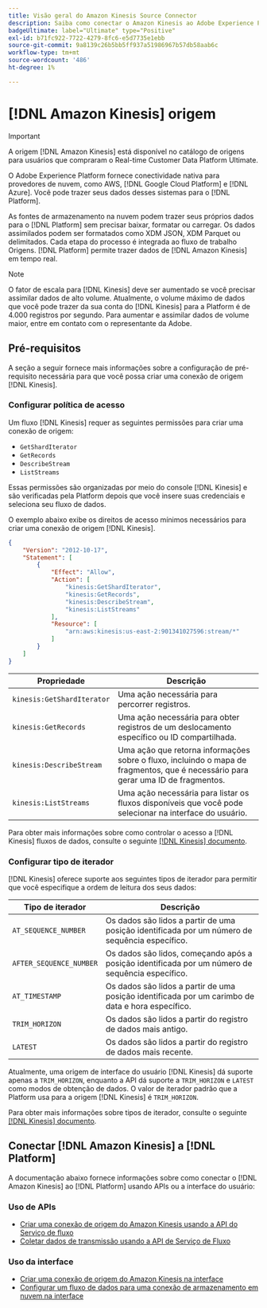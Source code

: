 ```yaml
---
title: Visão geral do Amazon Kinesis Source Connector
description: Saiba como conectar o Amazon Kinesis ao Adobe Experience Platform usando APIs ou a interface do usuário.
badgeUltimate: label="Ultimate" type="Positive"
exl-id: b71fc922-7722-4279-8fc6-e5d7735e1ebb
source-git-commit: 9a8139c26b5bb5ff937a51986967b57db58aab6c
workflow-type: tm+mt
source-wordcount: '486'
ht-degree: 1%

---
```


# [!DNL Amazon Kinesis] origem

>[!IMPORTANT]
>
>A origem [!DNL Amazon Kinesis] está disponível no catálogo de origens para usuários que compraram o Real-time Customer Data Platform Ultimate.

O Adobe Experience Platform fornece conectividade nativa para provedores de nuvem, como AWS, [!DNL Google Cloud Platform] e [!DNL Azure]. Você pode trazer seus dados desses sistemas para o [!DNL Platform].

As fontes de armazenamento na nuvem podem trazer seus próprios dados para o [!DNL Platform] sem precisar baixar, formatar ou carregar. Os dados assimilados podem ser formatados como XDM JSON, XDM Parquet ou delimitados. Cada etapa do processo é integrada ao fluxo de trabalho Origens. [!DNL Platform] permite trazer dados de [!DNL Amazon Kinesis] em tempo real.

>[!NOTE]
>
>O fator de escala para [!DNL Kinesis] deve ser aumentado se você precisar assimilar dados de alto volume. Atualmente, o volume máximo de dados que você pode trazer da sua conta do [!DNL Kinesis] para a Platform é de 4.000 registros por segundo. Para aumentar e assimilar dados de volume maior, entre em contato com o representante da Adobe.

## Pré-requisitos

A seção a seguir fornece mais informações sobre a configuração de pré-requisito necessária para que você possa criar uma conexão de origem [!DNL Kinesis].

### Configurar política de acesso

Um fluxo [!DNL Kinesis] requer as seguintes permissões para criar uma conexão de origem:

- `GetShardIterator`
- `GetRecords`
- `DescribeStream`
- `ListStreams`

Essas permissões são organizadas por meio do console [!DNL Kinesis] e são verificadas pela Platform depois que você insere suas credenciais e seleciona seu fluxo de dados.

O exemplo abaixo exibe os direitos de acesso mínimos necessários para criar uma conexão de origem [!DNL Kinesis].

```json
{
    "Version": "2012-10-17",
    "Statement": [
        {
            "Effect": "Allow",
            "Action": [
                "kinesis:GetShardIterator",
                "kinesis:GetRecords",
                "kinesis:DescribeStream",
                "kinesis:ListStreams"
            ],
            "Resource": [
                "arn:aws:kinesis:us-east-2:901341027596:stream/*"
            ]
        }
    ]
}
```

| Propriedade | Descrição |
| -------- | ----------- |
| `kinesis:GetShardIterator` | Uma ação necessária para percorrer registros. |
| `kinesis:GetRecords` | Uma ação necessária para obter registros de um deslocamento específico ou ID compartilhada. |
| `kinesis:DescribeStream` | Uma ação que retorna informações sobre o fluxo, incluindo o mapa de fragmentos, que é necessário para gerar uma ID de fragmentos. |
| `kinesis:ListStreams` | Uma ação necessária para listar os fluxos disponíveis que você pode selecionar na interface do usuário. |

Para obter mais informações sobre como controlar o acesso a [!DNL Kinesis] fluxos de dados, consulte o seguinte [[!DNL Kinesis] documento](https://docs.aws.amazon.com/streams/latest/dev/controlling-access.html).

### Configurar tipo de iterador

[!DNL Kinesis] oferece suporte aos seguintes tipos de iterador para permitir que você especifique a ordem de leitura dos seus dados:

| Tipo de iterador | Descrição |
| ------------- | ----------- |
| `AT_SEQUENCE_NUMBER` | Os dados são lidos a partir de uma posição identificada por um número de sequência específico. |
| `AFTER_SEQUENCE_NUMBER` | Os dados são lidos, começando após a posição identificada por um número de sequência específico. |
| `AT_TIMESTAMP` | Os dados são lidos a partir de uma posição identificada por um carimbo de data e hora específico. |
| `TRIM_HORIZON` | Os dados são lidos a partir do registro de dados mais antigo. |
| `LATEST` | Os dados são lidos a partir do registro de dados mais recente. |

Atualmente, uma origem de interface do usuário [!DNL Kinesis] dá suporte apenas a `TRIM_HORIZON`, enquanto a API dá suporte a `TRIM_HORIZON` e `LATEST` como modos de obtenção de dados. O valor de iterador padrão que a Platform usa para a origem [!DNL Kinesis] é `TRIM_HORIZON`.

Para obter mais informações sobre tipos de iterador, consulte o seguinte [[!DNL Kinesis] documento](https://docs.aws.amazon.com/kinesis/latest/APIReference/API_GetShardIterator.html#API_GetShardIterator_RequestSyntax).

## Conectar [!DNL Amazon Kinesis] a [!DNL Platform]

A documentação abaixo fornece informações sobre como conectar o [!DNL Amazon Kinesis] ao [!DNL Platform] usando APIs ou a interface do usuário:

### Uso de APIs

- [Criar uma conexão de origem do Amazon Kinesis usando a API do Serviço de fluxo](../../tutorials/api/create/cloud-storage/kinesis.md)
- [Coletar dados de transmissão usando a API de Serviço de Fluxo](../../tutorials/api/collect/streaming.md)

### Uso da interface

- [Criar uma conexão de origem do Amazon Kinesis na interface](../../tutorials/ui/create/cloud-storage/kinesis.md)
- [Configurar um fluxo de dados para uma conexão de armazenamento em nuvem na interface](../../tutorials/ui/dataflow/streaming/cloud-storage-streaming.md)
